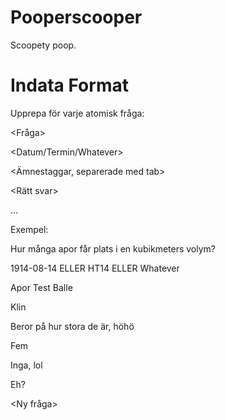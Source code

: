 # Pooperscooper
Scoopety poop.

# Indata Format
Upprepa för varje atomisk fråga:

<Fråga>

<Datum/Termin/Whatever>

<Ämnestaggar, separerade med tab>

<Metataggar>

<Rätt svar>

<Fel svar>

...

<Fel svar>

<Tom rad>


Exempel:

Hur många apor får plats i en kubikmeters volym?

1914-08-14 ELLER HT14 ELLER Whatever

Apor  Test  Balle

Klin

Beror på hur stora de är, höhö

Fem

Inga, lol

Eh?


<Ny fråga>
